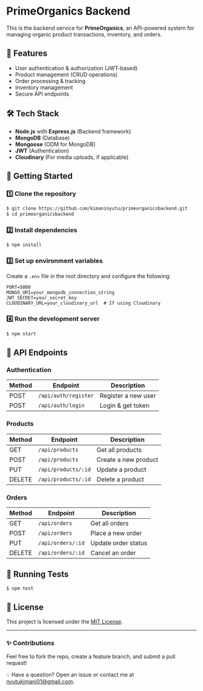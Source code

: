 # PrimeOrganics Backend

This is the backend service for **PrimeOrganics**, an API-powered system for managing organic product transactions, inventory, and orders.

## 🚀 Features
- User authentication & authorization (JWT-based)
- Product management (CRUD operations)
- Order processing & tracking
- Inventory management
- Secure API endpoints

## 🛠️ Tech Stack
- **Node.js** with **Express.js** (Backend framework)
- **MongoDB** (Database)
- **Mongoose** (ODM for MongoDB)
- **JWT** (Authentication)
- **Cloudinary** (For media uploads, if applicable)

## 📌 Getting Started

### 1️⃣ Clone the repository
```bash
$ git clone https://github.com/kimaninyutu/primeorganicsbackend.git
$ cd primeorganicsbackend
```

### 2️⃣ Install dependencies
```bash
$ npm install
```

### 3️⃣ Set up environment variables
Create a `.env` file in the root directory and configure the following:
```
PORT=5000
MONGO_URI=your_mongodb_connection_string
JWT_SECRET=your_secret_key
CLOUDINARY_URL=your_cloudinary_url  # If using Cloudinary
```

### 4️⃣ Run the development server
```bash
$ npm start
```

## 📡 API Endpoints
### Authentication
| Method | Endpoint         | Description |
|--------|----------------|-------------|
| POST   | `/api/auth/register` | Register a new user |
| POST   | `/api/auth/login`    | Login & get token |

### Products
| Method | Endpoint         | Description |
|--------|----------------|-------------|
| GET    | `/api/products` | Get all products |
| POST   | `/api/products` | Create a new product |
| PUT    | `/api/products/:id` | Update a product |
| DELETE | `/api/products/:id` | Delete a product |

### Orders
| Method | Endpoint         | Description |
|--------|----------------|-------------|
| GET    | `/api/orders` | Get all orders |
| POST   | `/api/orders` | Place a new order |
| PUT    | `/api/orders/:id` | Update order status |
| DELETE | `/api/orders/:id` | Cancel an order |

## 🧪 Running Tests
```bash
$ npm test
```

## 📜 License
This project is licensed under the [MIT License](LICENSE).

---
### ✨ Contributions
Feel free to fork the repo, create a feature branch, and submit a pull request!

💡 Have a question? Open an issue or contact me at [nyutukimani01@gmail.com](mailto:nyutukimani01@gmail.com).

